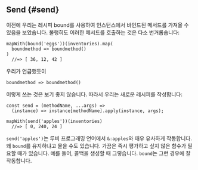 ## Send {#send}

이전에 우리는 레시피 bound를 사용하여 인스턴스에서 바인드된 메서드를 가져올 수 있음을 보았습니다. 불행히도 이러한 메서드를 호출하는 것은 다소 번거롭습니다:

    mapWith(bound('eggs'))(inventories).map(
      boundmethod => boundmethod() 
    )
      //=> [ 36, 12, 42 ]

우리가 언급했듯이

    boundmethod => boundmethod()

이렇게 쓰는 것은 보기 좋지 않습니다. 따라서 우리는 새로운 레시피를 작성합니다:

    const send = (methodName, ...args) =>
      (instance) => instance[methodName].apply(instance, args);

    mapWith(send('apples'))(inventories)
      //=> [ 0, 240, 24 ]
      
`send('apples')`는 루비 프로그래밍 언어에서 `&:apples`와 매우 유사하게 작동합니다. 왜 `bound`를 유지하냐고 물을 수도 있습니다. 가끔은 즉시 평가하고 싶지 않은 함수가 필요할 때가 있습니다. 예를 들어, 콜백을 생성할 때 그렇습니다. `bound`는 그런 경우에 잘 작동합니다.
